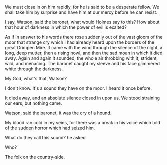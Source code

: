 We must close in on him rapidly, for he is said to be a desperate
fellow. We shall take him by surprise and have him at our mercy before
he can resist.

I say, Watson, said the baronet, what would Holmes say to this?
How about that hour of darkness in which the power of evil is exalted?

As if in answer to his words there rose suddenly out of the vast gloom
of the moor that strange cry which I had already heard upon the borders
of the great Grimpen Mire. It came with the wind through the silence of
the night, a long, deep mutter, then a rising howl, and then the sad
moan in which it died away. Again and again it sounded, the whole air
throbbing with it, strident, wild, and menacing. The baronet caught my
sleeve and his face glimmered white through the darkness.

My God, what's that, Watson?

I don't know. It's a sound they have on the moor. I heard it once
before.

It died away, and an absolute silence closed in upon us. We stood
straining our ears, but nothing came.

Watson, said the baronet, it was the cry of a hound.

My blood ran cold in my veins, for there was a break in his voice which
told of the sudden horror which had seized him.

What do they call this sound? he asked.

Who?

The folk on the country-side.
